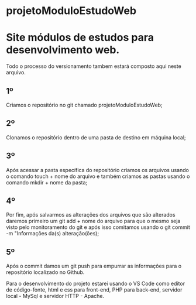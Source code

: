 # projetoModuloEstudoWeb
<h1>Site módulos de estudos para desenvolvimento web.</h1>

Todo o processo do versionamento tambem estará composto aqui neste arquivo.

<h2>1º</h2> Criamos o repositório no git chamado projetoModuloEstudoWeb;

<h2>2º</h2> Clonamos o repositório dentro de uma pasta de destino em máquina local;

<h2>3º</h2> Após acessar a pasta específica do repositório criamos os arquivos usando o comando touch + nome do arquivo e também criamos as pastas usando o comando mkdir + nome da pasta;

<h2>4º</h2> Por fim, após salvarmos as alterações dos arquivos que são alterados daremos primeiro um git add + nome do arquivo para que o mesmo seja visto pelo monitoramento do git e após isso comitamos usando o git commit -m "Informações da(s) alteração(ões);

<h2>5º</h2> Após o commit damos um git push para empurrar as informações para o repositório localizado no Github.

Para o desenvolvimento do projeto estarei usando o VS Code como editor de código-fonte, html e css para front-end, PHP para back-end, servidor local - MySql e servidor HTTP - Apache.

